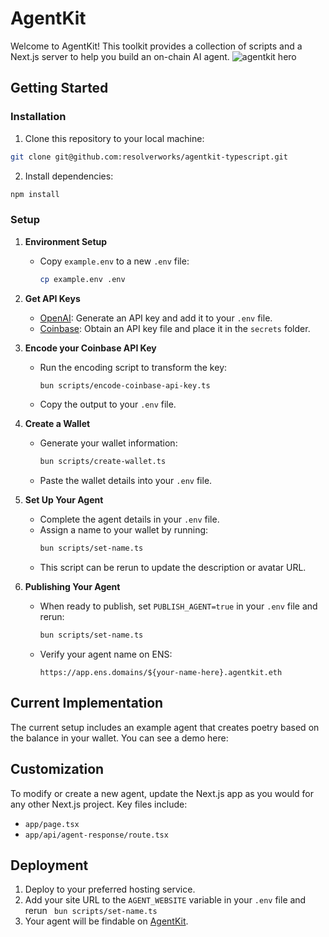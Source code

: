 # AgentKit

Welcome to AgentKit! This toolkit provides a collection of scripts and a Next.js server to help you build an on-chain AI agent.
![agentkit hero](https://imagedelivery.net/UJ5oN2ajUBrk2SVxlns2Aw/e87f1812-ea0b-46ec-368f-3b3699ccd900/public)

## Getting Started

### Installation

1. Clone this repository to your local machine:

```bash
git clone git@github.com:resolverworks/agentkit-typescript.git
```

2. Install dependencies:

```bash
npm install
```

### Setup

1. **Environment Setup**

   - Copy `example.env` to a new `.env` file:
     ```bash
     cp example.env .env
     ```

2. **Get API Keys**

   - [OpenAI](https://platform.openai.com): Generate an API key and add it to your `.env` file.
   - [Coinbase](https://portal.cdp.coinbase.com/access/api): Obtain an API key file and place it in the `secrets` folder.

3. **Encode your Coinbase API Key**

   - Run the encoding script to transform the key:
     ```bash
     bun scripts/encode-coinbase-api-key.ts
     ```
   - Copy the output to your `.env` file.

4. **Create a Wallet**

   - Generate your wallet information:
     ```bash
     bun scripts/create-wallet.ts
     ```
   - Paste the wallet details into your `.env` file.

5. **Set Up Your Agent**

   - Complete the agent details in your `.env` file.
   - Assign a name to your wallet by running:
     ```bash
     bun scripts/set-name.ts
     ```
   - This script can be rerun to update the description or avatar URL.

6. **Publishing Your Agent**
   - When ready to publish, set `PUBLISH_AGENT=true` in your `.env` file and rerun:
     ```bash
     bun scripts/set-name.ts
     ```
   - Verify your agent name on ENS:
     ```
     https://app.ens.domains/${your-name-here}.agentkit.eth
     ```

## Current Implementation

The current setup includes an example agent that creates poetry based on the balance in your wallet. You can see a demo here:

## Customization

To modify or create a new agent, update the Next.js app as you would for any other Next.js project. Key files include:

- `app/page.tsx`
- `app/api/agent-response/route.tsx`

## Deployment

1. Deploy to your preferred hosting service.
2. Add your site URL to the `AGENT_WEBSITE` variable in your `.env` file and rerun ` bun scripts/set-name.ts`
3. Your agent will be findable on [AgentKit](https://agentkit.id).
